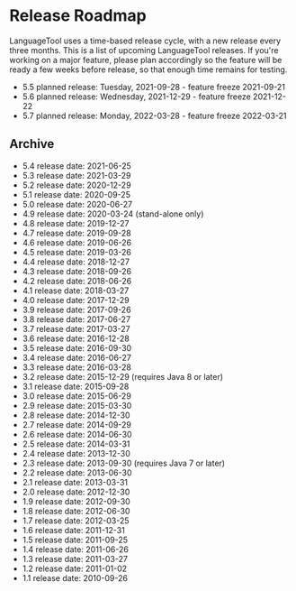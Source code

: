 # Release Roadmap

LanguageTool uses a time-based release cycle, with a new release every 
three months. This is a list of upcoming LanguageTool releases. If 
you're working on a major feature, please plan accordingly so the 
feature will be ready a few weeks before release, so that enough time 
remains for testing.

* 5.5 planned release: Tuesday, 2021-09-28 - feature freeze 2021-09-21
* 5.6 planned release: Wednesday, 2021-12-29 - feature freeze 2021-12-22
* 5.7 planned release: Monday, 2022-03-28 - feature freeze 2022-03-21

## Archive

* 5.4 release date: 2021-06-25
* 5.3 release date: 2021-03-29
* 5.2 release date: 2020-12-29
* 5.1 release date: 2020-09-25
* 5.0 release date: 2020-06-27
* 4.9 release date: 2020-03-24 (stand-alone only)
* 4.8 release date: 2019-12-27
* 4.7 release date: 2019-09-28
* 4.6 release date: 2019-06-26
* 4.5 release date: 2019-03-26
* 4.4 release date: 2018-12-27
* 4.3 release date: 2018-09-26
* 4.2 release date: 2018-06-26
* 4.1 release date: 2018-03-27
* 4.0 release date: 2017-12-29
* 3.9 release date: 2017-09-26
* 3.8 release date: 2017-06-27
* 3.7 release date: 2017-03-27
* 3.6 release date: 2016-12-28
* 3.5 release date: 2016-09-30
* 3.4 release date: 2016-06-27
* 3.3 release date: 2016-03-28
* 3.2 release date: 2015-12-29 (requires Java 8 or later)
* 3.1 release date: 2015-09-28
* 3.0 release date: 2015-06-29
* 2.9 release date: 2015-03-30
* 2.8 release date: 2014-12-30
* 2.7 release date: 2014-09-29
* 2.6 release date: 2014-06-30
* 2.5 release date: 2014-03-31
* 2.4 release date: 2013-12-30
* 2.3 release date: 2013-09-30 (requires Java 7 or later)
* 2.2 release date: 2013-06-30
* 2.1 release date: 2013-03-31
* 2.0 release date: 2012-12-30
* 1.9 release date: 2012-09-30
* 1.8 release date: 2012-06-30
* 1.7 release date: 2012-03-25
* 1.6 release date: 2011-12-31
* 1.5 release date: 2011-09-25
* 1.4 release date: 2011-06-26
* 1.3 release date: 2011-03-27
* 1.2 release date: 2011-01-02
* 1.1 release date: 2010-09-26
